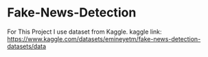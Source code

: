 # Fake-News-Detection
For This Project I use dataset from Kaggle.
kaggle link: https://www.kaggle.com/datasets/emineyetm/fake-news-detection-datasets/data
